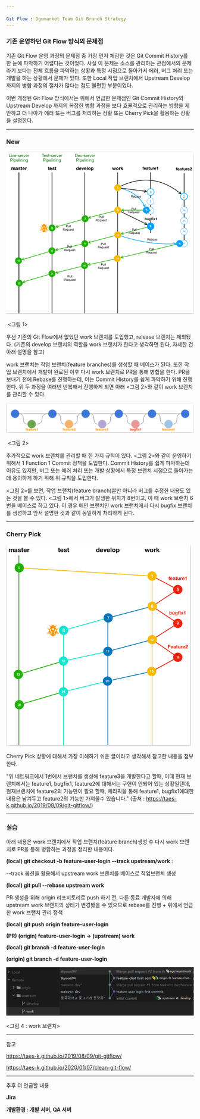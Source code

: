 ```yaml
---

Git Flow : Dgumarket Team Git Branch Strategy 
---
```


### 기존 운영하던  Git Flow 방식의 문제점 

기존 Git Flow 운영 과정의 문제점 중 가장 먼저 체감한 것은 Git Commit History를 한 눈에 파악하기 어렵다는 것이었다. 사실 이 문제는 소스를 관리하는 관점에서의 문제라기 보다는 전체 흐름을 파악하는 상황과 특정 시점으로 돌아가서 에러, 버그 처리 또는 개발을 하는 상황에서 문제가 있다. 또한 Local 작업 브랜치에서 Upstream Develop까지의 병합 과정의 절차가 많다는 점도 불편한 부분이었다. 

이번 개정된 Git Flow 방식에서는 위에서 언급한 문제점인 Git Commit History와 Upstream Develop 까지의 복잡한 병합 과정을 보다 효율적으로 관리하는 방향을 제안하고 더 나아가 에러 또는 버그를 처리하는 상황 또는 Cherry Pick을 활용하는 상황을 설명한다. 

___

### New 

![gitflow_revised_0](./imgs/gitflow_revised_0.png)

​								<그림 1> 

우선 기존의 Git Flow에서 없었던 work 브랜치를 도입했고, release 브랜치는 제외됐다. (기존의 develop 브랜치의 역할을 work 브랜치가 한다고 생각하면 된다, 자세한 건 아래 설명을 참고)

work 브랜치는 작업 브랜치(feature branches)를 생성할 때 베이스가 된다. 또한 작업 브랜치에서 개발이 완료된 이후 다시 work 브랜치로 PR을 통해 병합을 한다. PR을 보내기 전에 Rebase를 진행하는데, 이는 Commit History를 쉽게 파악하기 위해 진행한다. 위 두 과정을 여러번 반복해서 진행하게 되면 아래 <그림 2>와 같이 work 브랜치를 관리할 수 있다. 

 

![gitflow_revised_2](./imgs/gitflow_revised_2.png)

​						  <그림 2>

추가적으로 work 브랜치를 관리할 때 한 가지 규칙이 있다. <그림 2>와 같이 운영하기 위해서 1 Function 1 Commit 정책을 도입한다. Commit History를 쉽게 파악하는데 이유도 있지만, 버그 또는 에러 처리 또는 개발 상황에서 특정 브랜치 시점으로 돌아가는 데 용이하게 하기 위해 위 규칙을 도입한다. 

<그림 2>를 보면, 작업 브랜치(feature branch)뿐만 아니라 버그를 수정한 내용도 있는 것을 볼 수 있다. <그림 1>에서 버그가 발생한 위치가 8번이고, 이 때 work 브랜치 6번을 베이스로 하고 있다. 이 경우 메인 브랜치인 work 브랜치에서 다시 bugfix 브랜치를 생성하고 앞서 설명한 것과 같이 동일하게 처리하게 된다. 

___

### Cherry Pick

![gitflow_revised_1](./imgs/gitflow_revised_1.png)

Cherry Pick 상황에 대해서 가장 이해하기 쉬운 글이라고 생각해서 참고한 내용을 첨부한다.

"위 네트워크에서 1번에서 브랜치를 생성해 feature3을 개발한다고 할때, 이때 현재 브랜치에서는 feature1, bugfix1, feature2에 대해서는 구현이 안되어 있는 상황일텐데, 현재브랜치에 feature2의 기능만이 필요 할때, 체리픽을 통해 feature1, bugfix1에대한 내용은 남겨두고 feature2의 기능만 가져올수 있습니다." (출처 : https://taes-k.github.io/2019/08/09/git-gitflow/)

___

### 실습

아래 내용은 work 브랜치에서 작업 브랜치(feature branch)생성 후 다시 work 브랜치로 PR을 통해 병합하는 과정을 정리한 내용이다.

**(local) git checkout -b feature-user-login --track upstream/work** : 

--track 옵션을 활용해서 upstream work 브랜치를 베이스로 작업브랜치 생성

**(local) git pull --rebase upstream work** 

PR 생성을 위해 origin 리포지토리로 push 하기 전, 다른 동료 개발자에 의해 upstream work 브랜치의 상태가 변경됐을 수 있으므로 rebase를 진행 + 위에서 언급한 work 브랜치 관리 정책

**(local) git push origin feature-user-login** 

**(PR) (origin) feature-user-login → (upstream) work**

**(local) git branch -d feature-user-login**

**(origin) git branch -d feature-user-login** 



![gitflow_revised_3](./imgs/gitflow_revised_3.png)

<그림 4 : work 브랜치> 

___

참고 

https://taes-k.github.io/2019/08/09/git-gitflow/

https://taes-k.github.io/2020/01/07/clean-git-flow/

___

추후 더 언급할 내용 

**Jira**

**개발환경 : 개발 서버, QA 서버**

